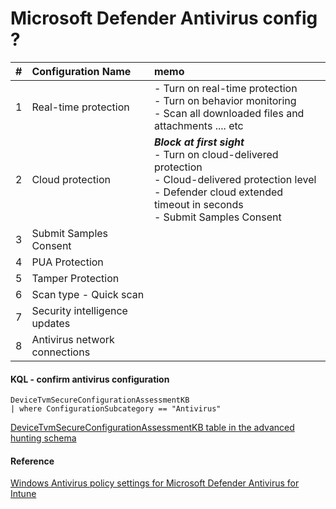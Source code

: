 # Microsoft Defender Antivirus config ?



| # | Configuration Name | memo |
| :-- | :-- | :-- | 
| 1 | Real-time protection | - Turn on real-time protection <br> - Turn on behavior monitoring <br> - Scan all downloaded files and attachments .... etc |
| 2 | Cloud protection | ***Block at first sight*** <br> - Turn on cloud-delivered protection <br> - Cloud-delivered protection level <br> - Defender cloud extended timeout in seconds <br> - Submit Samples Consent |
| 3 | Submit Samples Consent |  |
| 4 | PUA Protection |
| 5 | Tamper Protection | 
| 6 | Scan type - Quick scan |
| 7 | Security intelligence updates |
| 8 | Antivirus network connections|

#### KQL - confirm antivirus configuration
```kql
DeviceTvmSecureConfigurationAssessmentKB
| where ConfigurationSubcategory == "Antivirus"
```
[DeviceTvmSecureConfigurationAssessmentKB table in the advanced hunting schema](https://learn.microsoft.com/en-us/microsoft-365/security/defender/advanced-hunting-devicetvmsecureconfigurationassessmentkb-table?view=o365-worldwide)

#### Reference
[Windows Antivirus policy settings for Microsoft Defender Antivirus for Intune](https://learn.microsoft.com/en-us/mem/intune/protect/antivirus-microsoft-defender-settings-windows)


